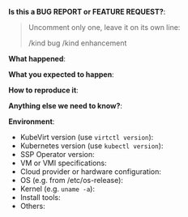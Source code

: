 <!-- This form is for bug reports and feature requests ONLY!
Also make sure that you visit our User Guide at https://kubevirt.io/user-guide/
-->

**Is this a BUG REPORT or FEATURE REQUEST?**:

> Uncomment only one, leave it on its own line:
>
> /kind bug
> /kind enhancement


**What happened**:

**What you expected to happen**:

**How to reproduce it**:
<!-- (as minimally and precisely as possible) -->

**Anything else we need to know?**:

**Environment**:
- KubeVirt version (use `virtctl version`):
- Kubernetes version (use `kubectl version`):
- SSP Operator version:
- VM or VMI specifications:
- Cloud provider or hardware configuration:
- OS (e.g. from /etc/os-release):
- Kernel (e.g. `uname -a`):
- Install tools:
- Others:
